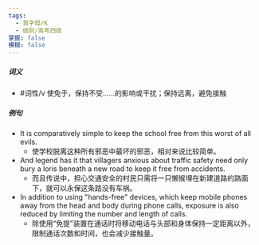 ```yaml
---
tags:
  - 首字母/K
  - 级别/高考四级
掌握: false
模糊: false
---
```

##### 词义
- #词性/v  使免于，保持不受……的影响或干扰；保持远离，避免接触
##### 例句
- It is comparatively simple to keep the school free from this worst of all evils.
	- 使学校脱离这种所有邪恶中最坏的邪恶，相对来说比较简单。
- And legend has it that villagers anxious about traffic safety need only bury a loris beneath a new road to keep it free from accidents.
	- 而且传说中，担心交通安全的村民只需将一只懒猴埋在新建道路的路面下，就可以永保这条路没有车祸。
- In addition to using "hands-free" devices, which keep mobile phones away from the head and body during phone calls, exposure is also reduced by limiting the number and length of calls.
	- 除使用“免提”装置在通话时将移动电话与头部和身体保持一定距离以外，限制通话次数和时间，也会减少接触量。
